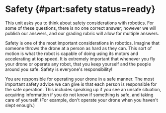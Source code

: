 # Safety {#part:safety status=ready}

This unit asks you to think about safety considerations with robotics. For some
of these questions, there is no one correct answer; however we will publish our
answers, and our grading rubric will allow for multiple answers.

Safety is one of the most important considerations in robotics. Imagine that
someone throws the drone at a person as hard as they can. This sort of motion
is what the robot is capable of doing using its motors and accelerating at top
speed. It is extremely important that whenever you fly your drone or operate
any robot, that you keep yourself and the people around you safe. Safety is
everyone's responsibility!

You are responsible for operating your drone in a safe manner. The
most important safety advice we can give is that each person is
responsible for the safe operation. This includes speaking up if you
see an unsafe situation, acquiring information if you do not know if
something is safe, and taking care of yourself.  (For example, don't
operate your drone when you haven't slept enough.)
